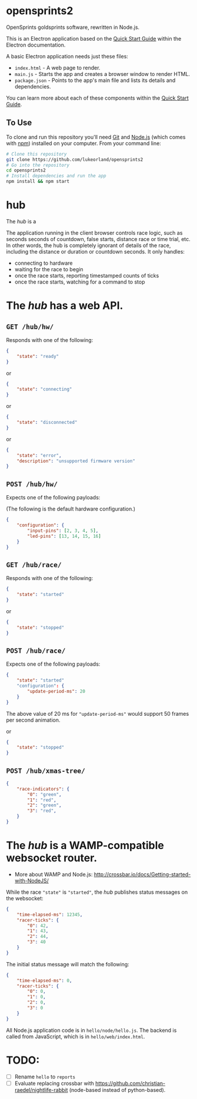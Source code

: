 # opensprints2
OpenSprints goldsprints software, rewritten in Node.js.

This is an Electron application based on the [Quick Start Guide](http://electron.atom.io/docs/latest/tutorial/quick-start) within the Electron documentation.

A basic Electron application needs just these files:

- `index.html` - A web page to render.
- `main.js` - Starts the app and creates a browser window to render HTML.
- `package.json` - Points to the app's main file and lists its details and dependencies.

You can learn more about each of these components within the [Quick Start Guide](http://electron.atom.io/docs/latest/tutorial/quick-start).

## To Use

To clone and run this repository you'll need [Git](https://git-scm.com) and [Node.js](https://nodejs.org/en/download/) (which comes with [npm](http://npmjs.com)) installed on your computer. From your command line:

```bash
# Clone this repository
git clone https://github.com/lukeorland/opensprints2
# Go into the repository
cd opensprints2
# Install dependencies and run the app
npm install && npm start
```


# hub

The *hub* is a

The application running in the client browser controls race logic, such as seconds seconds of countdown, false starts, distance race or time trial, etc. In other words, the hub is completely ignorant of details of the race, including the distance or duration or countdown seconds. It only handles:

- connecting to hardware
- waiting for the race to begin
- once the race starts, reporting timestamped counts of ticks
- once the race starts, watching for a command to stop


# The *hub* has a web API.

## `GET /hub/hw/`

Responds with one of the following:

```json
{
    "state": "ready"
}
```
or
```json
{
    "state": "connecting"
}
```
or
```json
{
    "state": "disconnected"
}
```
or
```json
{
    "state": "error",
    "description": "unsupported firmware version"
}
```

## `POST /hub/hw/`

Expects one of the following payloads:

(The following is the default hardware configuration.)
```json
{
    "configuration": {
        "input-pins": [2, 3, 4, 5],
        "led-pins": [13, 14, 15, 16]
    }
}
```

## `GET /hub/race/`

Responds with one of the following:

```json
{
    "state": "started"
}
```
or
```json
{
    "state": "stopped"
}
```

## `POST /hub/race/`

Expects one of the following payloads:

```json
{
    "state": "started"
    "configuration": {
        "update-period-ms": 20
    }
}
```
The above value of 20 ms for `"update-period-ms"` would support 50 frames per second animation.

or
```json
{
    "state": "stopped"
}
```


## `POST /hub/xmas-tree/`

```json
{
    "race-indicators": {
        "0": "green",
        "1": "red",
        "2": "green",
        "3": "red",
    }
}
```


# The *hub* is a WAMP-compatible websocket router.

- More about WAMP and Node.js: http://crossbar.io/docs/Getting-started-with-NodeJS/


While the race `"state"` is `"started"`, the *hub* publishes status messages on the websocket:

```json
{
    "time-elapsed-ms": 12345,
    "racer-ticks": {
        "0": 42,
        "1": 43,
        "2": 44,
        "3": 40
    }
}
```

The initial status message will match the following:
```json
{
    "time-elapsed-ms": 0,
    "racer-ticks": {
        "0": 0,
        "1": 0,
        "2": 0,
        "3": 0
    }
}
```

All Node.js application code is in `hello/node/hello.js`. The backend is called from JavaScript, which is in `hello/web/index.html`.


# TODO:

- [ ] Rename `hello` to `reports`
- [ ] Evaluate replacing crossbar with https://github.com/christian-raedel/nightlife-rabbit (node-based instead of python-based).
